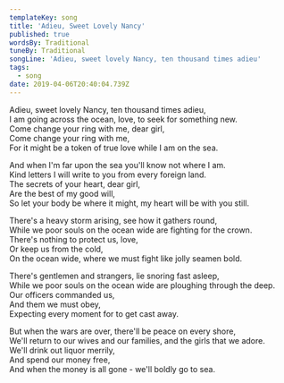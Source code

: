 ```yaml
---
templateKey: song
title: 'Adieu, Sweet Lovely Nancy'
published: true
wordsBy: Traditional
tuneBy: Traditional
songLine: 'Adieu, sweet lovely Nancy, ten thousand times adieu'
tags:
  - song
date: 2019-04-06T20:40:04.739Z
---
```

Adieu, sweet lovely Nancy, ten thousand times adieu,\
I am going across the ocean, love, to seek for something new.\
Come change your ring with me, dear girl,\
Come change your ring with me,\
For it might be a token of true love while I am on the sea.

And when I'm far upon the sea you'll know not where I am.\
Kind letters I will write to you from every foreign land.\
The secrets of your heart, dear girl,\
Are the best of my good will,\
So let your body be where it might, my heart will be with you still.

There's a heavy storm arising, see how it gathers round,\
While we poor souls on the ocean wide are fighting for the crown.\
There's nothing to protect us, love,\
Or keep us from the cold,\
On the ocean wide, where we must fight like jolly seamen bold.

There's gentlemen and strangers, lie snoring fast asleep,\
While we poor souls on the ocean wide are ploughing through the deep.\
Our officers commanded us,\
And them we must obey,\
Expecting every moment for to get cast away.

But when the wars are over, there'll be peace on every shore,\
We'll return to our wives and our families, and the girls that we adore.\
We'll drink out liquor merrily,\
And spend our money free,\
And when the money is all gone - we'll boldly go to sea.
